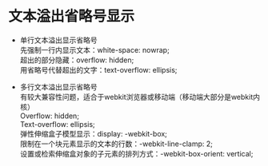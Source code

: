 # 文本溢出省略号显示
- 单行文本溢出显示省略号  
先强制一行内显示文本：white-space: nowrap;  
超出的部分隐藏：overflow: hidden;  
用省略号代替超出的文字：text-overflow: ellipsis;  

- 多行文本溢出显示省略号  
有较大兼容性问题，适合于webkit浏览器或移动端（移动端大部分是webkit内核）  
Overflow: hidden;  
Text-overflow: ellipsis;  
弹性伸缩盒子模型显示：display: -webkit-box;  
限制在一个块元素显示的文本的行数：-webkit-line-clamp: 2;  
设置或检索伸缩盒对象的子元素的排列方式：-webkit-box-orient: vertical;  